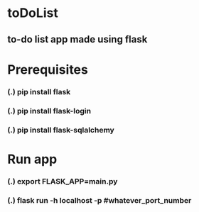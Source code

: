 # toDoList

##  to-do list app made using flask

# Prerequisites
### (.) pip install flask
### (.) pip install flask-login
### (.) pip install flask-sqlalchemy

# Run app
### (.) export FLASK_APP=main.py
### (.) flask run -h localhost -p #whatever_port_number
